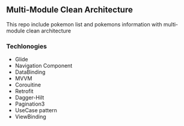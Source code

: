 ##  Multi-Module Clean Architecture 
This repo include pokemon list and pokemons information with multi-module clean architecture

### Techlonogies

* Glide
* Navigation Component
* DataBinding
* MVVM
* Corouitine
* Retrofit
* Dagger-Hilt
* Pagination3
* UseCase pattern
* ViewBinding
